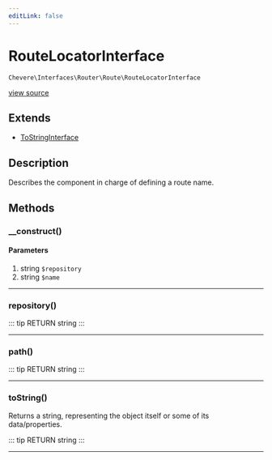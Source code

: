 ```yaml
---
editLink: false
---
```


# RouteLocatorInterface

`Chevere\Interfaces\Router\Route\RouteLocatorInterface`

[view source](https://github.com/chevere/chevere/blob/master/src/Chevere/Interfaces/Router/Route/RouteLocatorInterface.php)

## Extends

- [ToStringInterface](../../To/ToStringInterface.md)

## Description

Describes the component in charge of defining a route name.

## Methods

### __construct()

#### Parameters

1. string `$repository`
2. string `$name`

---

### repository()

::: tip RETURN
string
:::

---

### path()

::: tip RETURN
string
:::

---

### toString()

Returns a string, representing the object itself or some of its data/properties.

::: tip RETURN
string
:::

---
